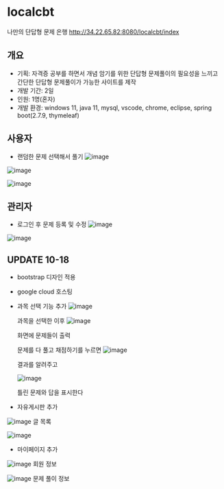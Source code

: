 # localcbt
나만의 단답형 문제 은행
http://34.22.65.82:8080/localcbt/index

## 개요
- 기획: 자격증 공부를 하면서 개념 암기를 위한 단답형 문제풀이의 필요성을 느끼고
간단한 단답형 문제풀이가 가능한 사이트를 제작
- 개발 기간: 2일
- 인원: 1명(혼자)
- 개발 환경: windows 11, java 11, mysql, vscode, chrome, eclipse, spring boot(2.7.9, thymeleaf)

## 사용자
- 랜덤한 문제 선택해서 풀기
![image](https://github.com/marshmellow2178/localcbt/assets/115971843/38367d58-3825-4be1-b1cf-dd7f965ab626)

![image](https://github.com/marshmellow2178/localcbt/assets/115971843/22f70167-f30b-47c0-9091-d4ca50b38c30)

![image](https://github.com/marshmellow2178/localcbt/assets/115971843/50bcf880-1be0-452f-9bb9-28e83237a461)

## 관리자
- 로그인 후 문제 등록 및 수정
![image](https://github.com/marshmellow2178/localcbt/assets/115971843/53ba6043-8300-43f8-aada-6a05a86cad21)

![image](https://github.com/marshmellow2178/localcbt/assets/115971843/11741b43-53b2-455e-b29b-8d0cf2d77786)

## UPDATE 10-18
- bootstrap 디자인 적용
- google cloud 호스팅

- 과목 선택 기능 추가
  ![image](https://github.com/marshmellow2178/localcbt/assets/115971843/06ca9ab3-6b99-46be-8e00-35c49b56652d)
  
  과목을 선택한 이후
  ![image](https://github.com/marshmellow2178/localcbt/assets/115971843/eb960941-3fc7-41af-b175-685026aafee0)

  화면에 문제들이 출력

  문제를 다 풀고 채점하기를 누르면
  ![image](https://github.com/marshmellow2178/localcbt/assets/115971843/5f78f86b-9d9d-4be7-91d2-0f5cfbb79676)

  결과를 알려주고

  ![image](https://github.com/marshmellow2178/localcbt/assets/115971843/04d57182-5966-46a6-acdf-ac5bcff6ac68)

  틀린 문제와 답을 표시한다
  
- 자유게시판 추가

![image](https://github.com/marshmellow2178/localcbt/assets/115971843/3ddc6a7f-6aaa-4eb7-b6db-ba23460aba2a)
글 목록

![image](https://github.com/marshmellow2178/localcbt/assets/115971843/525df277-dab0-4a54-8dfa-acffbe354c20)

- 마이페이지 추가

![image](https://github.com/marshmellow2178/localcbt/assets/115971843/f8327510-06e6-4fb5-b5ef-382cae26c0bc)
회원 정보

![image](https://github.com/marshmellow2178/localcbt/assets/115971843/9ac6e086-d65c-426f-86eb-5e29a78e744b)
문제 풀이 정보
